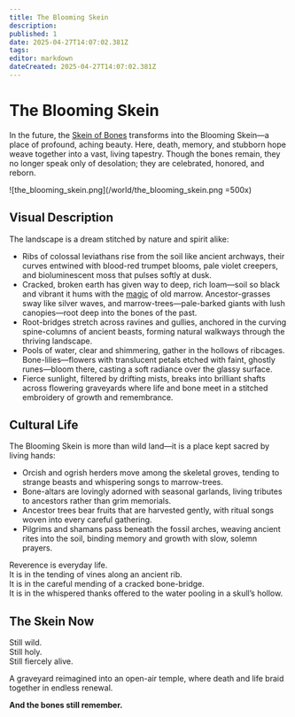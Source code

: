 ```yaml
---
title: The Blooming Skein
description: 
published: 1
date: 2025-04-27T14:07:02.381Z
tags: 
editor: markdown
dateCreated: 2025-04-27T14:07:02.381Z
---
```


# The Blooming Skein

In the future, the [Skein of Bones](/geography/region/skein-of-bones.md) transforms into the Blooming Skein—a place of profound, aching beauty. Here, death, memory, and stubborn hope weave together into a vast, living tapestry. Though the bones remain, they no longer speak only of desolation; they are celebrated, honored, and reborn.

![the_blooming_skein.png](/world/the_blooming_skein.png =500x)

## Visual Description

The landscape is a dream stitched by nature and spirit alike:

- Ribs of colossal leviathans rise from the soil like ancient archways, their curves entwined with blood-red trumpet blooms, pale violet creepers, and bioluminescent moss that pulses softly at dusk.
- Cracked, broken earth has given way to deep, rich loam—soil so black and vibrant it hums with the [magic](/structure/mechanic/magic.md) of old marrow. Ancestor-grasses sway like silver waves, and marrow-trees—pale-barked giants with lush canopies—root deep into the bones of the past.
- Root-bridges stretch across ravines and gullies, anchored in the curving spine-columns of ancient beasts, forming natural walkways through the thriving landscape.
- Pools of water, clear and shimmering, gather in the hollows of ribcages. Bone-lilies—flowers with translucent petals etched with faint, ghostly runes—bloom there, casting a soft radiance over the glassy surface.
- Fierce sunlight, filtered by drifting mists, breaks into brilliant shafts across flowering graveyards where life and bone meet in a stitched embroidery of growth and remembrance.

## Cultural Life

The Blooming Skein is more than wild land—it is a place kept sacred by living hands:

- Orcish and ogrish herders move among the skeletal groves, tending to strange beasts and whispering songs to marrow-trees.
- Bone-altars are lovingly adorned with seasonal garlands, living tributes to ancestors rather than grim memorials.
- Ancestor trees bear fruits that are harvested gently, with ritual songs woven into every careful gathering.
- Pilgrims and shamans pass beneath the fossil arches, weaving ancient rites into the soil, binding memory and growth with slow, solemn prayers.

Reverence is everyday life.  
It is in the tending of vines along an ancient rib.  
It is in the careful mending of a cracked bone-bridge.  
It is in the whispered thanks offered to the water pooling in a skull’s hollow.

## The Skein Now

Still wild.  
Still holy.  
Still fiercely alive.

A graveyard reimagined into an open-air temple, where death and life braid together in endless renewal.

**And the bones still remember.**
